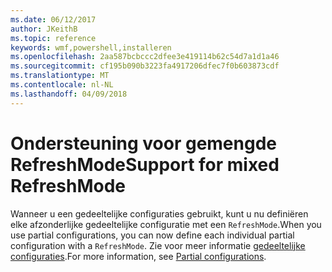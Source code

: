 ```yaml
---
ms.date: 06/12/2017
author: JKeithB
ms.topic: reference
keywords: wmf,powershell,installeren
ms.openlocfilehash: 2aa587bcbccc2dfee3e419114b62c54d7a1d1a46
ms.sourcegitcommit: cf195b090b3223fa4917206dfec7f0b603873cdf
ms.translationtype: MT
ms.contentlocale: nl-NL
ms.lasthandoff: 04/09/2018
---
```

# <a name="support-for-mixed-refreshmode"></a><span data-ttu-id="fddb6-102">Ondersteuning voor gemengde RefreshMode</span><span class="sxs-lookup"><span data-stu-id="fddb6-102">Support for mixed RefreshMode</span></span>

<span data-ttu-id="fddb6-103">Wanneer u een gedeeltelijke configuraties gebruikt, kunt u nu definiëren elke afzonderlijke gedeeltelijke configuratie met een `RefreshMode`.</span><span class="sxs-lookup"><span data-stu-id="fddb6-103">When you use partial configurations, you can now define each individual partial configuration with a `RefreshMode`.</span></span>
<span data-ttu-id="fddb6-104">Zie voor meer informatie [gedeeltelijke configuraties](https://msdn.microsoft.com/powershell/dsc/partialconfigs).</span><span class="sxs-lookup"><span data-stu-id="fddb6-104">For more information, see [Partial configurations](https://msdn.microsoft.com/powershell/dsc/partialconfigs).</span></span>